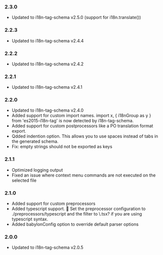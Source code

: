 ### 2.3.0

* Updated to i18n-tag-schema v2.5.0 (support for i18n.translate())

### 2.2.3

* Updated to i18n-tag-schema v2.4.4

### 2.2.2

* Updated to i18n-tag-schema v2.4.2

### 2.2.1

* Updated to i18n-tag-schema v2.4.1

### 2.2.0

* Updated to i18n-tag-schema v2.4.0
* Added support for custom import names. import x, { i18nGroup as y } from 'es2015-i18n-tag' is now detected by i18n-tag-schema.
* Added support for custom postprocessors like a PO translation format export.
* Qdded indention option. This allows you to use spaces instead of tabs in the generated schema.
* Fix: empty strings should not be exported as keys

### 2.1.1

* Optimized logging output
* Fixed an issue where context menu commands are not executed on the selected file

### 2.1.0

* Added support for custom preprocessors
* Added typescript support. 🎉 Set the preprocessor configuration to ./preprocessors/typescript and the filter to \\.tsx? if you are using typescript syntax.
* Added babylonConfig option to override default parser options

### 2.0.0

* Updated to i18n-tag-schema v2.0.5